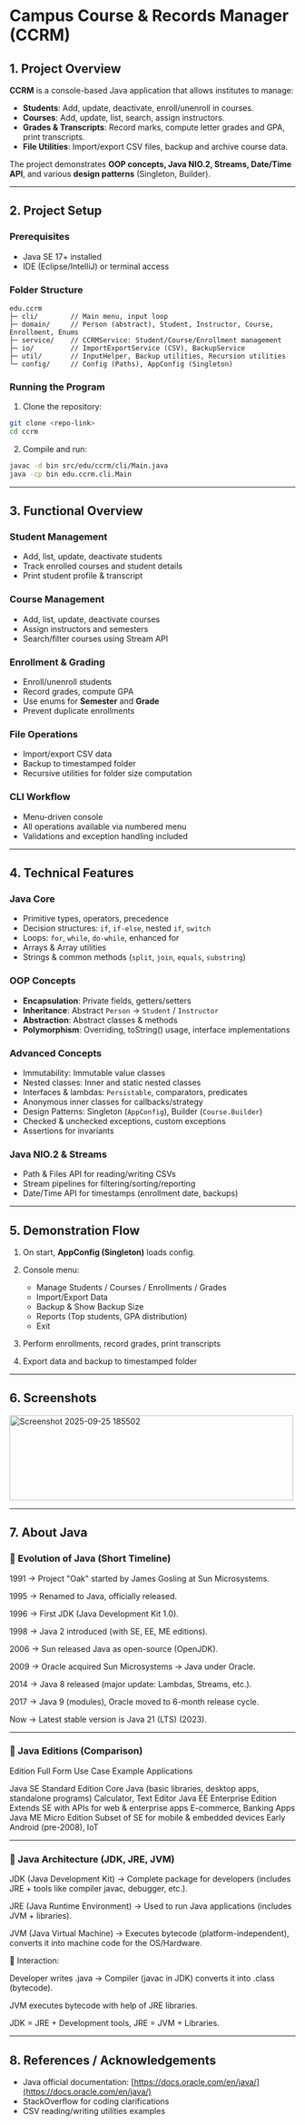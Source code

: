 # Campus Course & Records Manager (CCRM)

## 1. Project Overview

**CCRM** is a console-based Java application that allows institutes to manage:

* **Students**: Add, update, deactivate, enroll/unenroll in courses.
* **Courses**: Add, update, list, search, assign instructors.
* **Grades & Transcripts**: Record marks, compute letter grades and GPA, print transcripts.
* **File Utilities**: Import/export CSV files, backup and archive course data.

The project demonstrates **OOP concepts, Java NIO.2, Streams, Date/Time API**, and various **design patterns** (Singleton, Builder).

---

## 2. Project Setup

### Prerequisites

* Java SE 17+ installed
* IDE (Eclipse/IntelliJ) or terminal access

### Folder Structure

```
edu.ccrm
├─ cli/        // Main menu, input loop
├─ domain/     // Person (abstract), Student, Instructor, Course, Enrollment, Enums
├─ service/    // CCRMService: Student/Course/Enrollment management
├─ io/         // ImportExportService (CSV), BackupService
├─ util/       // InputHelper, Backup utilities, Recursion utilities
└─ config/     // Config (Paths), AppConfig (Singleton)
```

### Running the Program

1. Clone the repository:

```bash
git clone <repo-link>
cd ccrm
```

2. Compile and run:

```bash
javac -d bin src/edu/ccrm/cli/Main.java
java -cp bin edu.ccrm.cli.Main
```

---

## 3. Functional Overview

### Student Management

* Add, list, update, deactivate students
* Track enrolled courses and student details
* Print student profile & transcript

### Course Management

* Add, list, update, deactivate courses
* Assign instructors and semesters
* Search/filter courses using Stream API

### Enrollment & Grading

* Enroll/unenroll students
* Record grades, compute GPA
* Use enums for **Semester** and **Grade**
* Prevent duplicate enrollments

### File Operations

* Import/export CSV data
* Backup to timestamped folder
* Recursive utilities for folder size computation

### CLI Workflow

* Menu-driven console
* All operations available via numbered menu
* Validations and exception handling included

---

## 4. Technical Features

### Java Core

* Primitive types, operators, precedence
* Decision structures: `if`, `if-else`, nested `if`, `switch`
* Loops: `for`, `while`, `do-while`, enhanced for
* Arrays & Array utilities
* Strings & common methods (`split`, `join`, `equals`, `substring`)

### OOP Concepts

* **Encapsulation**: Private fields, getters/setters
* **Inheritance**: Abstract `Person` → `Student` / `Instructor`
* **Abstraction**: Abstract classes & methods
* **Polymorphism**: Overriding, toString() usage, interface implementations

### Advanced Concepts

* Immutability: Immutable value classes
* Nested classes: Inner and static nested classes
* Interfaces & lambdas: `Persistable`, comparators, predicates
* Anonymous inner classes for callbacks/strategy
* Design Patterns: Singleton (`AppConfig`), Builder (`Course.Builder`)
* Checked & unchecked exceptions, custom exceptions
* Assertions for invariants

### Java NIO.2 & Streams

* Path & Files API for reading/writing CSVs
* Stream pipelines for filtering/sorting/reporting
* Date/Time API for timestamps (enrollment date, backups)

---

## 5. Demonstration Flow

1. On start, **AppConfig (Singleton)** loads config.
2. Console menu:

   * Manage Students / Courses / Enrollments / Grades
   * Import/Export Data
   * Backup & Show Backup Size
   * Reports (Top students, GPA distribution)
   * Exit
3. Perform enrollments, record grades, print transcripts
4. Export data and backup to timestamped folder

---

## 6. Screenshots

<img width="500" height="150" alt="Screenshot 2025-09-25 185502" src="https://github.com/user-attachments/assets/6510aec5-3e93-4966-b472-297fb0152c7f" />


---

## 7. About Java

### 📌 Evolution of Java (Short Timeline)

1991 → Project "Oak" started by James Gosling at Sun Microsystems.

1995 → Renamed to Java, officially released.

1996 → First JDK (Java Development Kit 1.0).

1998 → Java 2 introduced (with SE, EE, ME editions).

2006 → Sun released Java as open-source (OpenJDK).

2009 → Oracle acquired Sun Microsystems → Java under Oracle.

2014 → Java 8 released (major update: Lambdas, Streams, etc.).

2017 → Java 9 (modules), Oracle moved to 6-month release cycle.

Now → Latest stable version is Java 21 (LTS) (2023).



---

### 📌 Java Editions (Comparison)

Edition	Full Form	Use Case	Example Applications

Java SE	Standard Edition	Core Java (basic libraries, desktop apps, standalone programs)	Calculator, Text Editor
Java EE	Enterprise Edition	Extends SE with APIs for web & enterprise apps	E-commerce, Banking Apps
Java ME	Micro Edition	Subset of SE for mobile & embedded devices	Early Android (pre-2008), IoT



---

### 📌 Java Architecture (JDK, JRE, JVM)

JDK (Java Development Kit) → Complete package for developers (includes JRE + tools like compiler javac, debugger, etc.).

JRE (Java Runtime Environment) → Used to run Java applications (includes JVM + libraries).

JVM (Java Virtual Machine) → Executes bytecode (platform-independent), converts it into machine code for the OS/Hardware.


🔗 Interaction:

Developer writes .java → Compiler (javac in JDK) converts it into .class (bytecode).

JVM executes bytecode with help of JRE libraries.

JDK = JRE + Development tools, JRE = JVM + Libraries.

---

## 8. References / Acknowledgements

* Java official documentation: [https://docs.oracle.com/en/java/](https://docs.oracle.com/en/java/)
* StackOverflow for coding clarifications
* CSV reading/writing utilities examples

